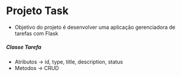 # Projeto Task

- Objetivo do projeto é desenvolver uma aplicação gerenciadora de tarefas com Flask


##### Classe Tarefa
- Atributos -> id, type, title, description, status
- Metodos -> CRUD
